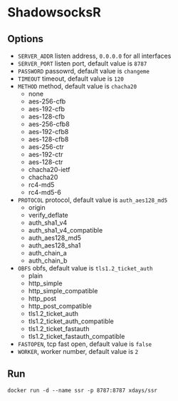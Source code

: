 # ShadowsocksR

## Options

* `SERVER_ADDR` listen address, `0.0.0.0` for all interfaces
* `SERVER_PORT` listen port, default value is `8787`
* `PASSWORD` passowrd, default value is `changeme`
* `TIMEOUT` timeout, default value is `120`
* `METHOD` method, default value is `chacha20`
    * none
    * aes-256-cfb
    * aes-192-cfb
    * aes-128-cfb
    * aes-256-cfb8
    * aes-192-cfb8
    * aes-128-cfb8
    * aes-256-ctr
    * aes-192-ctr
    * aes-128-ctr
    * chacha20-ietf
    * chacha20
    * rc4-md5
    * rc4-md5-6
* `PROTOCOL` protocol, default value is `auth_aes128_md5`
    * origin
    * verify_deflate
    * auth_sha1_v4
    * auth_sha1_v4_compatible
    * auth_aes128_md5
    * auth_aes128_sha1
    * auth_chain_a
    * auth_chain_b
* `OBFS` obfs, default value is `tls1.2_ticket_auth`
    * plain
    * http_simple
    * http_simple_compatible
    * http_post
    * http_post_compatible
    * tls1.2_ticket_auth
    * tls1.2_ticket_auth_compatible
    * tls1.2_ticket_fastauth
    * tls1.2_ticket_fastauth_compatible
* `FASTOPEN`, tcp fast open, default value is  `false`
* `WORKER`, worker number, default value is `2`

## Run

    docker run -d --name ssr -p 8787:8787 xdays/ssr
